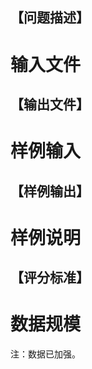 
<h2>
【问题描述】
</h2>

# 输入文件


<h2>
【输出文件】
</h2>

# 样例输入


<h2>
【样例输出】
</h2>

# 样例说明


<h2>
【评分标准】
</h2>

# 数据规模


<p>
注：数据已加强。
</p>
